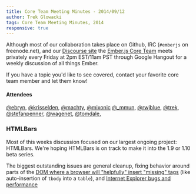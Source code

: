 ```yaml
---
title: Core Team Meeting Minutes - 2014/09/12
author: Trek Glowacki
tags: Core Team Meeting Minutes, 2014
responsive: true
---
```


Although most of our collaboration takes place on Github, IRC
(`#emberjs` on freenode.net), and our [Discourse site](http://discuss.emberjs.com/)
the [Ember.js Core Team](/team) meets privately every
Friday at 2pm EST/11am PST through Google Hangout for a weekly
discussion of all things Ember.

If you have a topic you'd like to see covered, contact your favorite
core team member and let them know!

#### Attendees

<!--   [@ebryn](https://twitter.com/ebryn),
  [@krisselden](https://twitter.com/krisselden),
  [@machty](https://twitter.com/machty),
  [@mixonic](https://twitter.com/mixonic)
  [@_mmun](https://twitter.com/_mmun),
  [@rwjblue](https://twitter.com/rwjblue),
  [@trek](https://twitter.com/trek),
  [@stefanpenner](https://twitter.com/stefanpenner),
  [@wagenet](https://twitter.com/wagenet),
  [@tomdale](https://twitter.com/tomdale),
  [@wifelette](https://twitter.com/wifelette),
  [@wycats](https://twitter.com/wycats) -->

[@ebryn](https://twitter.com/ebryn),
[@krisselden](https://twitter.com/krisselden),
[@machty](https://twitter.com/machty),
[@mixonic](https://twitter.com/mixonic)
[@_mmun](https://twitter.com/_mmun),
[@rwjblue](https://twitter.com/rwjblue),
[@trek](https://twitter.com/trek),
[@stefanpenner](https://twitter.com/stefanpenner),
[@wagenet](https://twitter.com/wagenet),
[@tomdale](https://twitter.com/tomdale),


### HTMLBars
Most of this weeks discussion focused on our largest ongoing project: HTMLBars.
We're hoping HTMLBars is on track to make it into the 1.9 or 1.10 beta series.

The biggest outstanding issues are general cleanup, fixing behavior around
parts of the
[DOM where a browser will "helpfully" insert "missing" tags](https://github.com/emberjs/ember.js/pull/5571)
(like auto-insertion of `tbody` into a `table`),
and [Internet Explorer bugs and performance](https://github.com/tildeio/htmlbars/pull/91)
